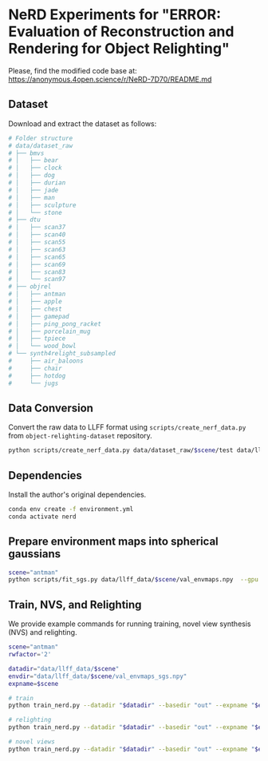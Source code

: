 # NeRD Experiments for "ERROR: Evaluation of Reconstruction and Rendering for Object Relighting"

Please, find the modified code base at: https://anonymous.4open.science/r/NeRD-7D70/README.md

## Dataset

Download and extract the dataset as follows:

```bash
# Folder structure
# data/dataset_raw
# ├── bmvs
# │   ├── bear
# │   ├── clock
# │   ├── dog
# │   ├── durian
# │   ├── jade
# │   ├── man
# │   ├── sculpture
# │   └── stone
# ├── dtu
# │   ├── scan37
# │   ├── scan40
# │   ├── scan55
# │   ├── scan63
# │   ├── scan65
# │   ├── scan69
# │   ├── scan83
# │   └── scan97
# ├── objrel
# │   ├── antman
# │   ├── apple
# │   ├── chest
# │   ├── gamepad
# │   ├── ping_pong_racket
# │   ├── porcelain_mug
# │   ├── tpiece
# │   └── wood_bowl
# └── synth4relight_subsampled
#     ├── air_baloons
#     ├── chair
#     ├── hotdog
#     └── jugs
```

## Data Conversion

Convert the raw data to LLFF format using `scripts/create_nerf_data.py` from `object-relighting-dataset` repository.

```bash
python scripts/create_nerf_data.py data/dataset_raw/$scene/test data/llff_data/$scene --overwrite
```


## Dependencies

Install the author's original dependencies.

```bash
conda env create -f environment.yml
conda activate nerd
```

## Prepare environment maps into spherical gaussians
```bash
scene="antman"
python scripts/fit_sgs.py data/llff_data/$scene/val_envmaps.npy  --gpu 0 --steps 4000
```


## Train, NVS, and Relighting

We provide example commands for running training, novel view synthesis (NVS)
and relighting.

```bash
scene="antman"
rwfactor='2'

datadir="data/llff_data/$scene"
envdir="data/llff_data/$scene/val_envmaps_sgs.npy"
expname=$scene

# train
python train_nerd.py --datadir "$datadir" --basedir "out" --expname "$expname" --config configs/nerd/real_world.txt --rwfactor "$rwfactor" --single_env --envmap_path "$envdir"

# relighting
python train_nerd.py --datadir "$datadir" --basedir "out" --expname "$expname" --config configs/nerd/real_world.txt --rwfactor "$rwfactor" --single_env --envmap_path "$envdir" --render_only

# novel views
python train_nerd.py --datadir "$datadir" --basedir "out" --expname "$expname" --config configs/nerd/real_world.txt --rwfactor "$rwfactor" --single_env --render_only
```

